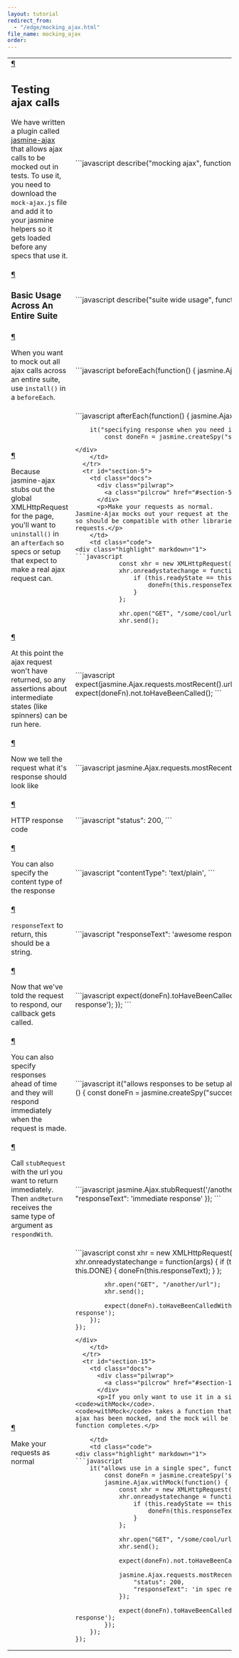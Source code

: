 ```yaml
---
layout: tutorial
redirect_from:
  - "/edge/mocking_ajax.html"
file_name: mocking_ajax
order: 
---
```

<table cellspacing="0" cellpadding="0">
  <tbody>
  <tr id="section-Testing_ajax_calls">
    <td class="docs">
      <div class="pilwrap">
        <a class="pilcrow" href="#section-Testing_ajax_calls">&#182;</a>
      </div>
      <h2>Testing ajax calls</h2>

<p>We have written a plugin called <a href="https://github.com/pivotal/jasmine-ajax">jasmine-ajax</a> that allows ajax calls to be mocked out in tests.
To use it, you need to download the <code>mock-ajax.js</code> file and add it to your jasmine helpers so it gets loaded before any specs that use it.</p>
    </td>
    <td class="code">
<div class="highlight" markdown="1">
```javascript
describe("mocking ajax", function() {
```
</div>
    </td>
  </tr>
  <tr id="section-Basic_Usage_Across_An_Entire_Suite">
    <td class="docs">
      <div class="pilwrap">
        <a class="pilcrow" href="#section-Basic_Usage_Across_An_Entire_Suite">&#182;</a>
      </div>
      <h3>Basic Usage Across An Entire Suite</h3>
    </td>
    <td class="code">
<div class="highlight" markdown="1">
```javascript
    describe("suite wide usage", function() {
```
</div>
    </td>
  </tr>
  <tr id="section-3">
    <td class="docs">
      <div class="pilwrap">
        <a class="pilcrow" href="#section-3">&#182;</a>
      </div>
      <p>When you want to mock out all ajax calls across an entire suite, use <code>install()</code> in a <code>beforeEach</code>.</p>
    </td>
    <td class="code">
<div class="highlight" markdown="1">
```javascript
        beforeEach(function() {
            jasmine.Ajax.install();
        });
```
</div>
    </td>
  </tr>
  <tr id="section-4">
    <td class="docs">
      <div class="pilwrap">
        <a class="pilcrow" href="#section-4">&#182;</a>
      </div>
      <p>Because jasmine-ajax stubs out the global XMLHttpRequest for the page, you&#39;ll want to <code>uninstall()</code> in an <code>afterEach</code> so specs or setup that expect to make a real ajax request can.</p>
    </td>
    <td class="code">
<div class="highlight" markdown="1">
```javascript
        afterEach(function() {
            jasmine.Ajax.uninstall();
        });

        it("specifying response when you need it", function() {
            const doneFn = jasmine.createSpy("success");
```
</div>
    </td>
  </tr>
  <tr id="section-5">
    <td class="docs">
      <div class="pilwrap">
        <a class="pilcrow" href="#section-5">&#182;</a>
      </div>
      <p>Make your requests as normal.
Jasmine-Ajax mocks out your request at the XMLHttpRequest object, so should be compatible with other libraries that do ajax requests.</p>
    </td>
    <td class="code">
<div class="highlight" markdown="1">
```javascript
            const xhr = new XMLHttpRequest();
            xhr.onreadystatechange = function(args) {
                if (this.readyState == this.DONE) {
                    doneFn(this.responseText);
                }
            };

            xhr.open("GET", "/some/cool/url");
            xhr.send();
```
</div>
    </td>
  </tr>
  <tr id="section-6">
    <td class="docs">
      <div class="pilwrap">
        <a class="pilcrow" href="#section-6">&#182;</a>
      </div>
      <p>At this point the ajax request won&#39;t have returned, so any assertions about intermediate states (like spinners) can be run here.</p>
    </td>
    <td class="code">
<div class="highlight" markdown="1">
```javascript
            expect(jasmine.Ajax.requests.mostRecent().url).toBe('/some/cool/url');
            expect(doneFn).not.toHaveBeenCalled();
```
</div>
    </td>
  </tr>
  <tr id="section-7">
    <td class="docs">
      <div class="pilwrap">
        <a class="pilcrow" href="#section-7">&#182;</a>
      </div>
      <p>Now we tell the request what it&#39;s response should look like</p>
    </td>
    <td class="code">
<div class="highlight" markdown="1">
```javascript
            jasmine.Ajax.requests.mostRecent().respondWith({
```
</div>
    </td>
  </tr>
  <tr id="section-8">
    <td class="docs">
      <div class="pilwrap">
        <a class="pilcrow" href="#section-8">&#182;</a>
      </div>
      <p>HTTP response code</p>
    </td>
    <td class="code">
<div class="highlight" markdown="1">
```javascript
                "status": 200,
```
</div>
    </td>
  </tr>
  <tr id="section-9">
    <td class="docs">
      <div class="pilwrap">
        <a class="pilcrow" href="#section-9">&#182;</a>
      </div>
      <p>You can also specify the content type of the response</p>
    </td>
    <td class="code">
<div class="highlight" markdown="1">
```javascript
                "contentType": 'text/plain',
```
</div>
    </td>
  </tr>
  <tr id="section-10">
    <td class="docs">
      <div class="pilwrap">
        <a class="pilcrow" href="#section-10">&#182;</a>
      </div>
      <p><code>responseText</code> to return, this should be a string.</p>
    </td>
    <td class="code">
<div class="highlight" markdown="1">
```javascript
                "responseText": 'awesome response'
            });
```
</div>
    </td>
  </tr>
  <tr id="section-11">
    <td class="docs">
      <div class="pilwrap">
        <a class="pilcrow" href="#section-11">&#182;</a>
      </div>
      <p>Now that we&#39;ve told the request to respond, our callback gets called.</p>
    </td>
    <td class="code">
<div class="highlight" markdown="1">
```javascript
            expect(doneFn).toHaveBeenCalledWith('awesome response');
        });
```
</div>
    </td>
  </tr>
  <tr id="section-12">
    <td class="docs">
      <div class="pilwrap">
        <a class="pilcrow" href="#section-12">&#182;</a>
      </div>
      <p>You can also specify responses ahead of time and they will respond immediately when the request is made.</p>
    </td>
    <td class="code">
<div class="highlight" markdown="1">
```javascript
        it("allows responses to be setup ahead of time", function () {
            const doneFn = jasmine.createSpy("success");
```
</div>
    </td>
  </tr>
  <tr id="section-13">
    <td class="docs">
      <div class="pilwrap">
        <a class="pilcrow" href="#section-13">&#182;</a>
      </div>
      <p>Call <code>stubRequest</code> with the url you want to return immediately.
Then <code>andReturn</code> receives the same type of argument as <code>respondWith</code>.</p>
    </td>
    <td class="code">
<div class="highlight" markdown="1">
```javascript
            jasmine.Ajax.stubRequest('/another/url').andReturn({
                "responseText": 'immediate response'
            });
```
</div>
    </td>
  </tr>
  <tr id="section-14">
    <td class="docs">
      <div class="pilwrap">
        <a class="pilcrow" href="#section-14">&#182;</a>
      </div>
      <p>Make your requests as normal</p>
    </td>
    <td class="code">
<div class="highlight" markdown="1">
```javascript
            const xhr = new XMLHttpRequest();
            xhr.onreadystatechange = function(args) {
                if (this.readyState == this.DONE) {
                    doneFn(this.responseText);
                }
            };

            xhr.open("GET", "/another/url");
            xhr.send();

            expect(doneFn).toHaveBeenCalledWith('immediate response');
        });
    });
```
</div>
    </td>
  </tr>
  <tr id="section-15">
    <td class="docs">
      <div class="pilwrap">
        <a class="pilcrow" href="#section-15">&#182;</a>
      </div>
      <p>If you only want to use it in a single spec, you can use <code>withMock</code>.
<code>withMock</code> takes a function that will be called after ajax has been mocked, and the mock will be uninstalled when the function completes.</p>

    </td>
    <td class="code">
<div class="highlight" markdown="1">
```javascript
    it("allows use in a single spec", function() {
        const doneFn = jasmine.createSpy('success');
        jasmine.Ajax.withMock(function() {
            const xhr = new XMLHttpRequest();
            xhr.onreadystatechange = function(args) {
                if (this.readyState == this.DONE) {
                    doneFn(this.responseText);
                }
            };

            xhr.open("GET", "/some/cool/url");
            xhr.send();

            expect(doneFn).not.toHaveBeenCalled();

            jasmine.Ajax.requests.mostRecent().respondWith({
                "status": 200,
                "responseText": 'in spec response'
            });
    
            expect(doneFn).toHaveBeenCalledWith('in spec response');
        });
    });
});
```
</div>
    </td>
  </tr>
  </tbody>
</table>
